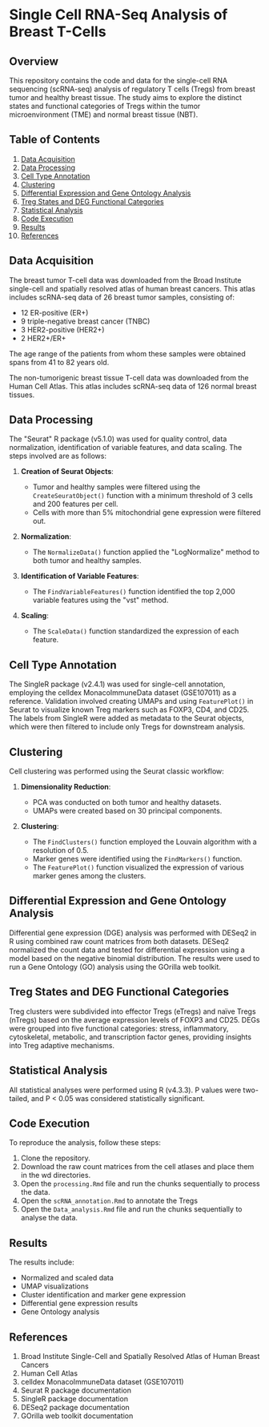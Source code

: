 # Single Cell RNA-Seq Analysis of Breast T-Cells

## Overview

This repository contains the code and data for the single-cell RNA sequencing (scRNA-seq) analysis of regulatory T cells (Tregs) from breast tumor and healthy breast tissue. The study aims to explore the distinct states and functional categories of Tregs within the tumor microenvironment (TME) and normal breast tissue (NBT).

## Table of Contents

1. [Data Acquisition](#data-acquisition)
2. [Data Processing](#data-processing)
3. [Cell Type Annotation](#cell-type-annotation)
4. [Clustering](#clustering)
5. [Differential Expression and Gene Ontology Analysis](#differential-expression-and-gene-ontology-analysis)
6. [Treg States and DEG Functional Categories](#treg-states-and-deg-functional-categories)
7. [Statistical Analysis](#statistical-analysis)
8. [Code Execution](#code-execution)
9. [Results](#results)
10. [References](#references)

## Data Acquisition

The breast tumor T-cell data was downloaded from the Broad Institute single-cell and spatially resolved atlas of human breast cancers. This atlas includes scRNA-seq data of 26 breast tumor samples, consisting of:
- 12 ER-positive (ER+)
- 9 triple-negative breast cancer (TNBC)
- 3 HER2-positive (HER2+)
- 2 HER2+/ER+

The age range of the patients from whom these samples were obtained spans from 41 to 82 years old.

The non-tumorigenic breast tissue T-cell data was downloaded from the Human Cell Atlas. This atlas includes scRNA-seq data of 126 normal breast tissues.

## Data Processing

The "Seurat" R package (v5.1.0) was used for quality control, data normalization, identification of variable features, and data scaling. The steps involved are as follows:

1. **Creation of Seurat Objects**: 
    - Tumor and healthy samples were filtered using the `CreateSeuratObject()` function with a minimum threshold of 3 cells and 200 features per cell.
    - Cells with more than 5% mitochondrial gene expression were filtered out.

2. **Normalization**:
    - The `NormalizeData()` function applied the "LogNormalize" method to both tumor and healthy samples.

3. **Identification of Variable Features**:
    - The `FindVariableFeatures()` function identified the top 2,000 variable features using the "vst" method.

4. **Scaling**:
    - The `ScaleData()` function standardized the expression of each feature.

## Cell Type Annotation

The SingleR package (v2.4.1) was used for single-cell annotation, employing the celldex MonacoImmuneData dataset (GSE107011) as a reference. Validation involved creating UMAPs and using `FeaturePlot()` in Seurat to visualize known Treg markers such as FOXP3, CD4, and CD25. The labels from SingleR were added as metadata to the Seurat objects, which were then filtered to include only Tregs for downstream analysis.

## Clustering

Cell clustering was performed using the Seurat classic workflow:

1. **Dimensionality Reduction**:
    - PCA was conducted on both tumor and healthy datasets.
    - UMAPs were created based on 30 principal components.

2. **Clustering**:
    - The `FindClusters()` function employed the Louvain algorithm with a resolution of 0.5.
    - Marker genes were identified using the `FindMarkers()` function.
    - The `FeaturePlot()` function visualized the expression of various marker genes among the clusters.

## Differential Expression and Gene Ontology Analysis

Differential gene expression (DGE) analysis was performed with DESeq2 in R using combined raw count matrices from both datasets. DESeq2 normalized the count data and tested for differential expression using a model based on the negative binomial distribution. The results were used to run a Gene Ontology (GO) analysis using the GOrilla web toolkit.

## Treg States and DEG Functional Categories

Treg clusters were subdivided into effector Tregs (eTregs) and naïve Tregs (nTregs) based on the average expression levels of FOXP3 and CD25. DEGs were grouped into five functional categories: stress, inflammatory, cytoskeletal, metabolic, and transcription factor genes, providing insights into Treg adaptive mechanisms.

## Statistical Analysis

All statistical analyses were performed using R (v4.3.3). P values were two-tailed, and P < 0.05 was considered statistically significant.

## Code Execution

To reproduce the analysis, follow these steps:

1. Clone the repository.
2. Download the raw count matrices from the cell atlases and place them in the wd directories.
3. Open the `processing.Rmd` file and run the chunks sequentially to process the data.
4. Open the `scRNA_annotation.Rmd` to annotate the Tregs
5. Open the `Data_analysis.Rmd` file and run the chunks sequentially to analyse the data.

## Results

The results include:
- Normalized and scaled data
- UMAP visualizations
- Cluster identification and marker gene expression
- Differential gene expression results
- Gene Ontology analysis

## References

1. Broad Institute Single-Cell and Spatially Resolved Atlas of Human Breast Cancers
2. Human Cell Atlas
3. celldex MonacoImmuneData dataset (GSE107011)
4. Seurat R package documentation
5. SingleR package documentation
6. DESeq2 package documentation
7. GOrilla web toolkit documentation
